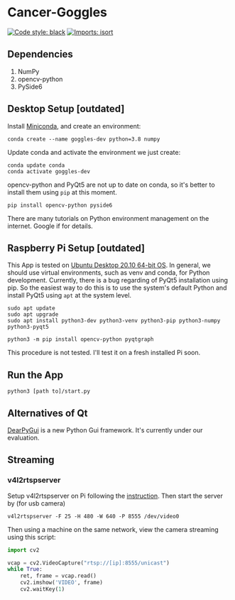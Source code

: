 # Cancer-Goggles
[![Code style: black](https://img.shields.io/badge/code%20style-black-000000.svg)](https://github.com/psf/black)
[![Imports: isort](https://img.shields.io/badge/%20imports-isort-%231674b1?style=flat&labelColor=ef8336)](https://pycqa.github.io/isort/)

## Dependencies
1. NumPy
2. opencv-python
3. PySide6

## Desktop Setup [outdated]
Install [Miniconda](https://docs.conda.io/en/latest/miniconda.html), and create an environment:
```shell
conda create --name goggles-dev python=3.8 numpy
```

Update conda and activate the environment we just create:
```shell
conda update conda
conda activate goggles-dev
```

opencv-python and PyQt5 are not up to date on conda, so it's better to install them using `pip` at this moment.

```shell
pip install opencv-python pyside6
```

There are many tutorials on Python environment management on the internet. Google if for details.

## Raspberry Pi Setup [outdated]

This App is tested on [Ubuntu Desktop 20.10 64-bit OS](https://ubuntu.com/download/raspberry-pi). 
In general, we should use virtual environments, such as venv and conda, for Python development. 
Currently, there is a bug regarding of PyQt5 installation using pip. So the easiest
way to do this is to use the system's default Python and install PyQt5 using `apt` at the system level.

```shell
sudo apt update
sudo apt upgrade
sudo apt install python3-dev python3-venv python3-pip python3-numpy python3-pyqt5 
```

```shell
python3 -m pip install opencv-python pyqtgraph
```

This procedure is not tested. I'll test it on a fresh installed Pi soon.

## Run the App

```shell
python3 [path to]/start.py
```

## Alternatives of Qt
[DearPyGui](https://github.com/hoffstadt/DearPyGui) is a new Python Gui framework. It's currently under our evaluation.


## Streaming

### v4l2rtspserver

Setup v4l2rtspserver on Pi following the [instruction](https://github.com/mpromonet/v4l2rtspserver/wiki/Setup-on-Pi).
Then start the server by (for usb camera)
```shell
v4l2rtspserver -F 25 -H 480 -W 640 -P 8555 /dev/video0
```

Then using a machine on the same network, view the camera streaming using this script:
```python
import cv2

vcap = cv2.VideoCapture("rtsp://[ip]:8555/unicast")
while True:
    ret, frame = vcap.read()
    cv2.imshow('VIDEO', frame)
    cv2.waitKey(1)
```
